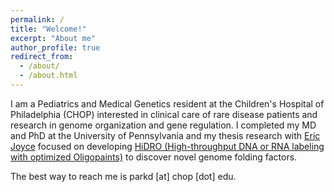 ```yaml
---
permalink: /
title: "Welcome!"
excerpt: "About me"
author_profile: true
redirect_from: 
  - /about/
  - /about.html
---
```


I am a Pediatrics and Medical Genetics resident at the Children's Hospital of Philadelphia (CHOP) interested in clinical care of rare disease patients and research in genome organization and gene regulation. I completed my MD and PhD at the University of Pennsylvania and my thesis research with [Eric Joyce](https://ericjoycelab.com/) focused on developing [HiDRO (High-throughput DNA or RNA labeling with optimized Oligopaints)](https://doi.org/10.1038/s41586-023-06340-w) to discover novel genome folding factors. 

The best way to reach me is parkd [at] chop [dot] edu.

